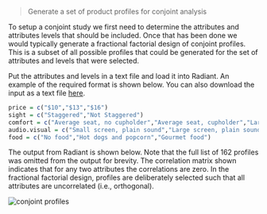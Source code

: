 > Generate a set of product profiles for conjoint analysis

To setup a conjoint study we first need to determine the attributes and attributes levels that should be included. Once that has been done we would typically generate a fractional factorial design of conjoint profiles. This is a subset of all possible profiles that could be generated for the set of attributes and levels that were selected.

Put the attributes and levels in a text file and load it into Radiant. An example of the required format is shown below. You can also download the input as a text file <a href="https://github.com/mostly-harmless/radiant/blob/master/examples/profiles-movie.txt" target="_blank">here</a>.

```r
price = c("$10","$13","$16")
sight = c("Staggered","Not Staggered")
comfort = c("Average seat, no cupholder","Average seat, cupholder","Large seat, cupholder")
audio.visual = c("Small screen, plain sound","Large screen, plain sound","Large screen, digital sound")
food = c("No food","Hot dogs and popcorn","Gourmet food")
```

The output from Radiant is shown below. Note that the full list of 162 profiles was omitted from the output for brevity.
The correlation matrix shown indicates that for any two attributes the correlations are zero. In the fractional factorial design, profiles are deliberately selected such that all attributes are uncorrelated (i.e., orthogonal).

![conjoint profiles](figures_marketing/conjoint_profiles.png)
